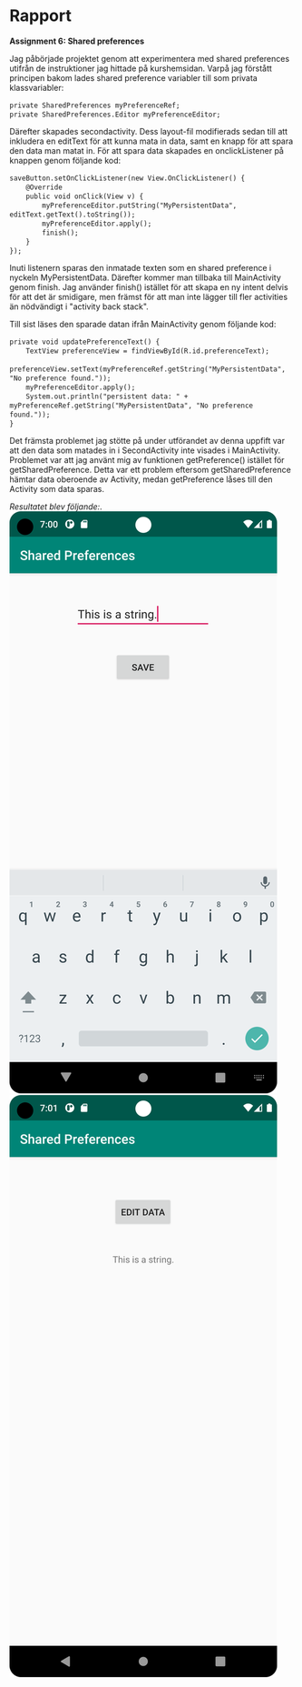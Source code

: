 
# Rapport

**Assignment 6: Shared preferences**

Jag påbörjade projektet genom att experimentera med shared preferences utifrån de instruktioner jag hittade på kurshemsidan.
Varpå jag förstått principen bakom lades shared preference variabler till som privata klassvariabler:
```
private SharedPreferences myPreferenceRef;
private SharedPreferences.Editor myPreferenceEditor;
```
Därefter skapades secondactivity. Dess layout-fil modifierads sedan till att inkludera en editText för att kunna mata 
in data, samt en knapp för att spara den data man matat in.
För att spara data skapades en onclickListener på knappen genom följande kod:
```
saveButton.setOnClickListener(new View.OnClickListener() {
    @Override
    public void onClick(View v) {
        myPreferenceEditor.putString("MyPersistentData", editText.getText().toString());
        myPreferenceEditor.apply();
        finish();
    }
});
```
Inuti listenern sparas den inmatade texten som en shared preference i nyckeln MyPersistentData. 
Därefter kommer man tillbaka till MainActivity genom finish. Jag använder finish() istället för att skapa en ny intent
delvis för att det är smidigare, men främst för att man inte lägger till fler activities än nödvändigt i "activity back stack".

Till sist läses den sparade datan ifrån MainActivity genom följande kod:
```
private void updatePreferenceText() {
    TextView preferenceView = findViewById(R.id.preferenceText);
    preferenceView.setText(myPreferenceRef.getString("MyPersistentData", "No preference found."));
    myPreferenceEditor.apply();
    System.out.println("persistent data: " + myPreferenceRef.getString("MyPersistentData", "No preference found."));
}
```

Det främsta problemet jag stötte på under utförandet av denna uppfift var att den data som matades in
i SecondActivity inte visades i MainActivity. Problemet var att jag använt mig av funktionen getPreference() istället
för getSharedPreference. Detta var ett problem eftersom getSharedPreference hämtar data oberoende av Activity, medan getPreference
låses till den Activity som data sparas.

_Resultatet blev följande:_.
![](second_activity.png)
![](main_activity.png)